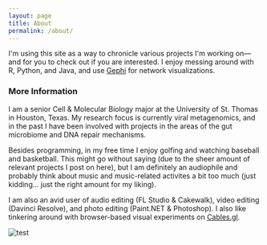 ```yaml
---
layout: page
title: About
permalink: /about/
---
```


I'm using this site as a way to chronicle various projects I'm working on—and for you to check out if you are interested.
I enjoy messing around with R, Python, and Java, and use [Gephi](https://gephi.org) for network visualizations.
### More Information

I am a senior Cell & Molecular Biology major at the University of St. Thomas in Houston, Texas. My research focus is currently viral metagenomics, and in the past I have been involved with projects in the areas of the gut microbiome and DNA repair mechanisms.

Besides programming, in my free time I enjoy golfing and watching baseball and basketball. This might go without saying (due to the sheer amount of relevant projects I post on here), but I am definitely an audiophile and probably think about music and music-related activites a bit too much (just kidding... just the right amount for my liking).

I am also an avid user of audio editing (FL Studio & Cakewalk), video editing (Davinci Resolve), and photo editing (Paint.NET & Photoshop). I also like tinkering around with browser-based visual experiments on [Cables.gl](https://cables.gl/).

<img src="https://i.scdn.co/image/ab67616d0000b27358aff2a7771d3ace3e869a7a" alt ="test">